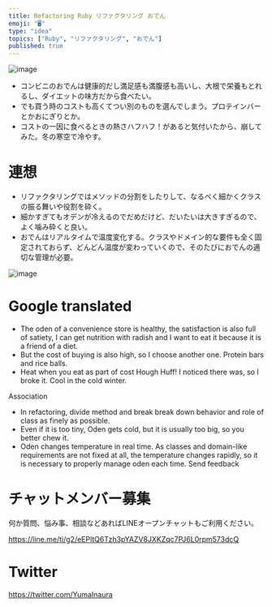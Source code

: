 ```yaml
---
title: Refactoring Ruby リファクタリング おでん 
emoji: "🖥"
type: "idea"
topics: ["Ruby", "リファクタリング", "おでん"]
published: true
---
```


![image](https://user-images.githubusercontent.com/13635059/50570260-a6860f00-0dc6-11e9-9bfe-6ca559e8c7d7.png)

- コンビニのおでんは健康的だし満足感も満腹感も高いし、大根で栄養もとれるし、ダイエットの味方だから食べたい。
- でも買う時のコストも高くてつい別のものを選んでしまう。プロテインバーとかおにぎりとか。
- コストの一因に食べるときの熱さハフハフ！があると気付いたから、崩してみた。冬の寒空で冷やす。

# 連想

- リファクタリングではメソッドの分割をしたりして、なるべく細かくクラスの振る舞いや役割を砕く。
- 細かすぎてもオデンが冷えるのでだめだけど、だいたいは大きすぎるので、よく噛み砕くと良い。
- おでんはリアルタイムで温度変化する。クラスやドメイン的な要件も全く固定されておらず、どんどん温度が変わっていくので、そのたびにおでんの適切な管理が必要。

![image](https://user-images.githubusercontent.com/13635059/50570268-2c09bf00-0dc7-11e9-956d-47d430458a41.png)

# Google translated

- The oden of a convenience store is healthy, the satisfaction is also full of satiety, I can get nutrition with radish and I want to eat it because it is a friend of a diet.
- But the cost of buying is also high, so I choose another one. Protein bars and rice balls.
- Heat when you eat as part of cost Hough Huff! I noticed there was, so I broke it. Cool in the cold winter.

Association

- In refactoring, divide method and break break down behavior and role of class as finely as possible.
- Even if it is too tiny, Oden gets cold, but it is usually too big, so you better chew it.
- Oden changes temperature in real time. As classes and domain-like requirements are not fixed at all, the temperature changes rapidly, so it is necessary to properly manage oden each time.
Send feedback








<!-- Update From Qiita API -->

# チャットメンバー募集


何か質問、悩み事、相談などあればLINEオープンチャットもご利用ください。

https://line.me/ti/g2/eEPltQ6Tzh3pYAZV8JXKZqc7PJ6L0rpm573dcQ





# Twitter


https://twitter.com/YumaInaura


<!-- Update From Qiita API -->


